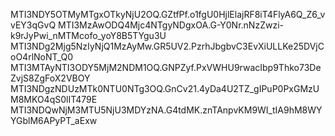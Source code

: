MTI3NDY5OTMyMTgxOTkyNjU2OQ.GZtfPf.o1fgU0HjlElajRF8iT4FlyA6Q_Z6_vvEY3qGvQ
MTI3MzAwODQ4Mjc4NTgyNDgxOA.G-Y0Nr.nNzZwzi-k9rJyPwi_nMTMcofo_yoY8B5TYgu3U
MTI3NDg2Mjg5NzIyNjQ1MzAyMw.GR5UV2.PzrhJbgbvC3EvXiULLKe25DVjCoO4rlNoNT_Q0
MTI3MTAyNTI3ODY5MjM2NDM1OQ.GNPZyf.PxVWHU9rwacIbp9Thko73DeZvjS8ZgFoX2VBOY
MTI3NDgzNDUzMTk0NTU0NTg3OQ.GnCv21.4yDa4U2TZ_gIPuP0PxGMzUM8MKO4qS0lIT479E
MTI3NDQwNjM3MTU5NjU3MDYzNA.G4tdMK.znTAnpvKM9WI_tIA9hM8WYYGblM6APyPT_aExw
